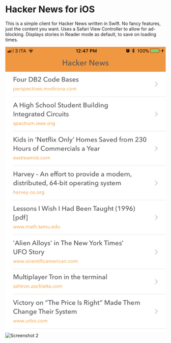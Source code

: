 Hacker News for iOS
===================

This is a simple client for Hacker News written in Swift. No fancy features, just the content
you want. Uses a Safari View Controller to allow for ad-blocking. Displays stories in Reader
mode as default, to save on loading times.

![Screenshot 1](Screenshots/IMG_0603.png "Screenshot 1")
![Screenshot 2](Screenshots/IMG_0604.png "Screenshot 2")